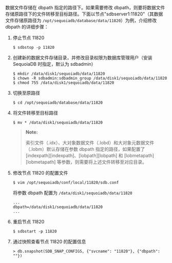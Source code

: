 数据文件存储在 dbpath 指定的路径下。如果需要修改 dbpath，则要将数据文件存储原路径下的文件转移至目标路径。下面以节点"sdbserver1:11820"（其数据文件存储原路径为 `/opt/sequoiadb/database/data/11820`）为例，介绍修改 dbpath 的详细步骤：

1. 停止节点 11820

    ```lang-bash
    $ sdbstop -p 11820
    ```

2. 创建新的数据文件存储目录，并修改目录权限为数据库管理用户（安装 SequoiaDB 时指定，默认为 sdbadmin）

    ```lang-bash
    $ mkdir /data/disk1/sequoiadb/data/11820
    $ chown -R sdbadmin:sdbadmin_group /data/disk1/sequoiadb/data/11820
    $ chmod 755 /data/disk1/sequoiadb/data/11820
    ```

3. 切换至原路径

    ```lang-bash
    $ cd /opt/sequoiadb/database/data/11820
    ```

4. 将文件转移至目标路径

    ```lang-bash
    $ mv * /data/disk1/sequoiadb/data/11820
    ```

    >**Note:**
    >
    > 索引文件（.idx）、大对象数据文件（.lobd）和大对象元数据文件（.lobm）默认存储在参数 dbpath 指定的路径，如果配置了 [indexpath][indexpath]、[lobpath][lobpath] 和 [lobmetapath][lobmetapath] 等参数，则需要将上述文件转移至对应目录。 

5. 修改节点 11820 的配置文件

    ```lang-bash
    $ vim /opt/sequoiadb/conf/local/11820/sdb.conf
    ```

    将参数 dbpath 配置为 `/data/disk1/sequoiadb/data/11820`

    ```lang-ini
    ...
    dbpath=/data/disk1/sequoiadb/data/11820
    ...
    ```

6. 重启节点 11820

    ```lang-bash
    $ sdbstart -p 11820
    ```

7. 通过快照查看节点 11820 的配置信息

    ```lang-javascript
    > db.snapshot(SDB_SNAP_CONFIGS, {"svcname": "11820"}, {"dbpath": ""})
    ```

[^_^]:
    本文使用的所有引用及连接
[indexpath]:manual/Distributed_Engine/Maintainance/Database_Configuration/Special_Configuration_Modify/indexpath_modify.md
[lobpath]:manual/Distributed_Engine/Maintainance/Database_Configuration/Special_Configuration_Modify/lobpath_modify.md
[lobmetapath]:manual/Distributed_Engine/Maintainance/Database_Configuration/Special_Configuration_Modify/lobmetapath_modify.md
